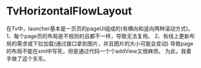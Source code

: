 # TvHorizontalFlowLayout
在Tv中，launcher基本是一页页的pageUI组成的(有横向和竖向两种滚动方式)。
1、每个page页的布局是不规则的且都不一样，导致无法复用。
2、有线上更新布局的需求或下拉加载(通过接口拿到图片，并且图片的大小可能会变动)
导致page的布局不能在xml中写死，但是通过代码一个个addView又很麻烦。
为此，我着手做了这个东东。


